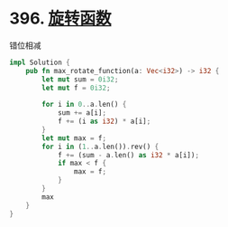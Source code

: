 # 396. [旋转函数](https://leetcode-cn.com/problems/rotate-function/)

错位相减

```rust
impl Solution {
    pub fn max_rotate_function(a: Vec<i32>) -> i32 {
        let mut sum = 0i32;
        let mut f = 0i32;
        
        for i in 0..a.len() {
            sum += a[i];
            f += (i as i32) * a[i];
        }
        let mut max = f;
        for i in (1..a.len()).rev() {
            f += (sum - a.len() as i32 * a[i]);
            if max < f {
                max = f;
            }
        }
        max
    }
}
```


